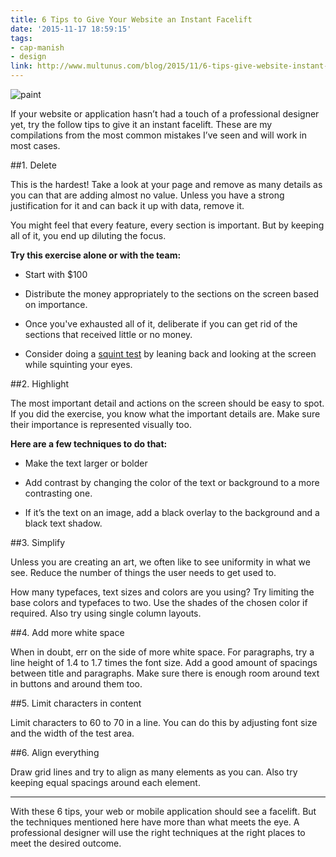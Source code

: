 ```yaml
---
title: 6 Tips to Give Your Website an Instant Facelift
date: '2015-11-17 18:59:15'
tags:
- cap-manish
- design
link: http://www.multunus.com/blog/2015/11/6-tips-give-website-instant-facelift/
---
```


![paint](https://s3.amazonaws.com/multunus-website/uploads/2015/11/paint.jpg)

If your website or application hasn’t had a touch of a professional designer yet, try the follow tips to give it an instant facelift. These are my compilations from the most common mistakes I’ve seen and will work in most cases.


##1. Delete


This is the hardest! Take a look at your page and remove as many details as you can that are adding almost no value. Unless you have a strong justification for it and can back it up with data, remove it.


You might feel that every feature, every section is important. But by keeping all of it, you end up diluting the focus.


**Try this exercise alone or with the team:**


*  Start with $100

	
*  Distribute the money appropriately to the sections on the screen based on importance.

	
*  Once you've exhausted all of it, deliberate if you can get rid of the sections that received little or no money.


*  Consider doing a [squint test](http://pages.ucsd.edu/~jalevin/gp/blurred/index.html) by leaning back and looking at the screen while squinting your eyes.



##2. Highlight


The most important detail and actions on the screen should be easy to spot. If you did the exercise, you know what the important details are. Make sure their importance is represented visually too.


**Here are a few techniques to do that:**


*  Make the text larger or bolder

	
*  Add contrast by changing the color of the text or background to a more contrasting one.

	
*  If it’s the text on an image, add a black overlay to the background and a black text shadow.



##3. Simplify


Unless you are creating an art, we often like to see uniformity in what we see. Reduce the number of things the user needs to get used to.


How many typefaces, text sizes and colors are you using? Try limiting the base colors and typefaces to two. Use the shades of the chosen color if required. Also try using single column layouts.


##4. Add more white space


When in doubt, err on the side of more white space. For paragraphs, try a line height of 1.4 to 1.7 times the font size. Add a good amount of spacings between title and paragraphs. Make sure there is enough room around text in buttons and around them too.



##5. Limit characters in content


Limit characters to 60 to 70 in a line. You can do this by adjusting font size and the width of the test area.



##6. Align everything


Draw grid lines and try to align as many elements as you can. Also try keeping equal spacings around each element.

***

With these 6 tips, your web or mobile application should see a facelift. But the techniques mentioned here have more than what meets the eye. A professional designer will use the right techniques at the right places to meet the desired outcome.
